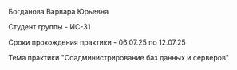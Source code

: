 Богданова Варвара Юрьевна

Студент группы - ИС-31

Сроки прохождения практики - 06.07.25 по 12.07.25

Тема практики "Соадминистрирование баз данных и серверов"
